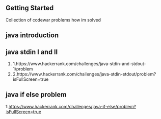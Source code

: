 ## Getting Started

Collection of codewar problems how im solved 

## java introduction

## java stdin I and II


<ol>
  <li>1.https://www.hackerrank.com/challenges/java-stdin-and-stdout-1/problem</li>
  <li>2.https://www.hackerrank.com/challenges/java-stdin-stdout/problem?isFullScreen=true</li>

</ol>

## java if else problem
1.https://www.hackerrank.com/challenges/java-if-else/problem?isFullScreen=true





